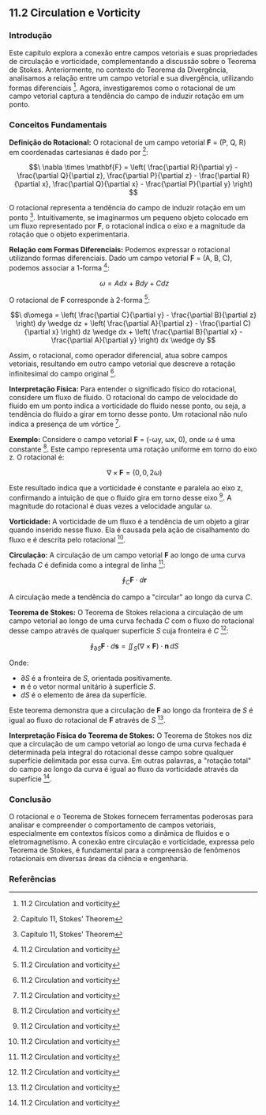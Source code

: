 ## 11.2 Circulation e Vorticity

### Introdução
Este capítulo explora a conexão entre campos vetoriais e suas propriedades de circulação e vorticidade, complementando a discussão sobre o Teorema de Stokes. Anteriormente, no contexto do Teorema da Divergência, analisamos a relação entre um campo vetorial e sua divergência, utilizando formas diferenciais [^460]. Agora, investigaremos como o rotacional de um campo vetorial captura a tendência do campo de induzir rotação em um ponto.

### Conceitos Fundamentais

**Definição do Rotacional:** O rotacional de um campo vetorial **F** = (P, Q, R) em coordenadas cartesianas é dado por [^1]:

$$\
\nabla \times \mathbf{F} = \left( \frac{\partial R}{\partial y} - \frac{\partial Q}{\partial z}, \frac{\partial P}{\partial z} - \frac{\partial R}{\partial x}, \frac{\partial Q}{\partial x} - \frac{\partial P}{\partial y} \right)
$$

O rotacional representa a tendência do campo de induzir rotação em um ponto [^1]. Intuitivamente, se imaginarmos um pequeno objeto colocado em um fluxo representado por **F**, o rotacional indica o eixo e a magnitude da rotação que o objeto experimentaria.

**Relação com Formas Diferenciais:** Podemos expressar o rotacional utilizando formas diferenciais. Dado um campo vetorial **F** = (A, B, C), podemos associar a 1-forma [^460]:

$$\
\omega = A dx + B dy + C dz
$$

O rotacional de **F** corresponde à 2-forma [^461]:

$$\
d\omega = \left( \frac{\partial C}{\partial y} - \frac{\partial B}{\partial z} \right) dy \wedge dz + \left( \frac{\partial A}{\partial z} - \frac{\partial C}{\partial x} \right) dz \wedge dx + \left( \frac{\partial B}{\partial x} - \frac{\partial A}{\partial y} \right) dx \wedge dy
$$

Assim, o rotacional, como operador diferencial, atua sobre campos vetoriais, resultando em outro campo vetorial que descreve a rotação infinitesimal do campo original [^461].

**Interpretação Física:** Para entender o significado físico do rotacional, considere um fluxo de fluido. O rotacional do campo de velocidade do fluido em um ponto indica a vorticidade do fluido nesse ponto, ou seja, a tendência do fluido a girar em torno desse ponto. Um rotacional não nulo indica a presença de um vórtice [^462].

**Exemplo:** Considere o campo vetorial **F** = (-ωy, ωx, 0), onde ω é uma constante [^462]. Este campo representa uma rotação uniforme em torno do eixo z. O rotacional é:

$$\
\nabla \times \mathbf{F} = (0, 0, 2\omega)
$$

Este resultado indica que a vorticidade é constante e paralela ao eixo z, confirmando a intuição de que o fluido gira em torno desse eixo [^462]. A magnitude do rotacional é duas vezes a velocidade angular ω.

**Vorticidade:** A vorticidade de um fluxo é a tendência de um objeto a girar quando inserido nesse fluxo. Ela é causada pela ação de cisalhamento do fluxo e é descrita pelo rotacional [^464].

**Circulação:** A circulação de um campo vetorial **F** ao longo de uma curva fechada *C* é definida como a integral de linha [^465]:

$$\
\oint_C \mathbf{F} \cdot d\mathbf{r}
$$

A circulação mede a tendência do campo a "circular" ao longo da curva *C*.

**Teorema de Stokes:** O Teorema de Stokes relaciona a circulação de um campo vetorial ao longo de uma curva fechada *C* com o fluxo do rotacional desse campo através de qualquer superfície *S* cuja fronteira é *C* [^473]:

$$\
\oint_{\partial S} \mathbf{F} \cdot d\mathbf{s} = \iint_S (\nabla \times \mathbf{F}) \cdot \mathbf{n} \, dS
$$

Onde:
- $\partial S$ é a fronteira de *S*, orientada positivamente.
- $\mathbf{n}$ é o vetor normal unitário à superfície *S*.
- $dS$ é o elemento de área da superfície.

Este teorema demonstra que a circulação de **F** ao longo da fronteira de *S* é igual ao fluxo do rotacional de **F** através de *S* [^473].

**Interpretação Física do Teorema de Stokes:** O Teorema de Stokes nos diz que a circulação de um campo vetorial ao longo de uma curva fechada é determinada pela integral do rotacional desse campo sobre qualquer superfície delimitada por essa curva. Em outras palavras, a "rotação total" do campo ao longo da curva é igual ao fluxo da vorticidade através da superfície [^473].

### Conclusão

O rotacional e o Teorema de Stokes fornecem ferramentas poderosas para analisar e compreender o comportamento de campos vetoriais, especialmente em contextos físicos como a dinâmica de fluidos e o eletromagnetismo. A conexão entre circulação e vorticidade, expressa pelo Teorema de Stokes, é fundamental para a compreensão de fenômenos rotacionais em diversas áreas da ciência e engenharia.

### Referências
[^1]: Capítulo 11, Stokes' Theorem
[^460]: 11.2 Circulation and vorticity
[^461]: 11.2 Circulation and vorticity
[^462]: 11.2 Circulation and vorticity
[^464]: 11.2 Circulation and vorticity
[^465]: 11.2 Circulation and vorticity
[^473]: 11.2 Circulation and vorticity
<!-- END -->
